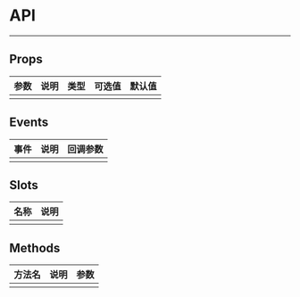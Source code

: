 # API

---

## Props

| 参数 | 说明 | 类型 | 可选值 | 默认值 |
| ---- | ---- | ---- | ------ | ------ |
|      |      |      |        |        |

## Events

| 事件 | 说明 | 回调参数 |
| ---- | ---- | -------- |
|      |      |          |

## Slots

| 名称 | 说明 |
| ---- | ---- |
|      |      |

## Methods

| 方法名 | 说明 | 参数 |
| ------ | ---- | ---- |
|        |      |      |
